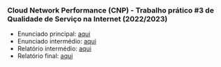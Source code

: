 ### Cloud Network Performance (CNP) - Trabalho prático #3 de Qualidade de Serviço na Internet (2022/2023)

* Enunciado principal: [aqui](https://github.com/realRunlo/EnergyMeasurement/blob/main/docs/On_the_Energy_Efficiency_of_Sorting_Algorithms.pdf) 
* Enunciado intermédio: [aqui](https://github.com/realRunlo/EnergyMeasurement/blob/main/docs/On_the_Energy_Efficiency_of_Sorting_Algorithms.pdf) 
* Relatório intermédio: [aqui](https://github.com/realRunlo/EnergyMeasurement/blob/main/docs/On_the_Energy_Efficiency_of_Sorting_Algorithms.pdf) 
* Relatório final: [aqui](https://github.com/realRunlo/EnergyMeasurement/blob/main/docs/On_the_Energy_Efficiency_of_Sorting_Algorithms.pdf) 